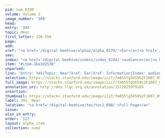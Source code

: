 ```yaml
---
pid: num_0399
volume: Volume 2
image_number: '108'
head: 
entry: '345'
topic: Hear
first_letter: 326-350
page: 
add: 
xref: "<a href='/digital-beehive/alpha2/alpha_0270/'>Ear</a>|<a href='/digital-beehive/alpha3/alpha_0474/'>Information</a>"
see: 
index: "<a href='/digital-beehive/index1/index_0244/'>audience</a>|<a href='/digital-beehive/index2/index_1780/'>hearing</a>"
item: "#item-3be3d2538"
unparsed: 
line: 'Entry: 345|Topic: Hear|Xref: Ear|Xref: Information|Index: audience|Index: hearing|#item-3be3d2538'
selection: https://stacks.stanford.edu/image/iiif/fm855tg5659%2F1607_0575/823,991,2952,846/full/0/default.jpg
full_image: https://stacks.stanford.edu/image/iiif/fm855tg5659%2F1607_0575/full/full/0/default.jpg
annotation_uri: http://dev.llgc.org.uk/annotation/1572025979169
insertion: 
thumbnail: https://stacks.stanford.edu/image/iiif/fm855tg5659%2F1607_0575/823,991,600,180/250,/0/default.jpg
label: 345. Hear
location: "<a href='/digital-beehive/toc/toc2_098/'>Full Page</a>"
issue: 
also_in_entry: 
order: '127'
layout: alpha_item
collection: num2
---
```

